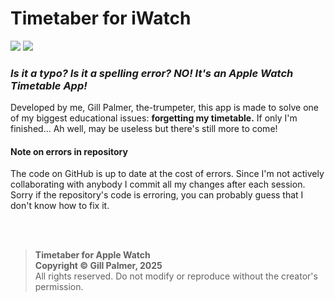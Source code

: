 # Timetaber for iWatch
<img src="https://img.shields.io/badge/Swift-%23F05138?logo=swift&logoColor=white" /> <img src="https://img.shields.io/badge/platforms-watchOS_10.6%2B_%7C_iOS_13%2B-blue"/>

### <i>Is it a typo? Is it a spelling error? NO! It's an Apple Watch Timetable App!</i>
Developed by me, Gill Palmer, the-trumpeter, this app is made to solve one of my biggest educational issues:
<b>forgetting my timetable.</b> If only I'm finished... Ah well, may be useless but there's still more to come!

#### Note on errors in repository
The code on GitHub is up to date at the cost of errors.
Since I'm not actively collaborating with anybody I commit all my changes after each session.
Sorry if the repository's code is erroring, you can probably guess that I don't know how to fix it.

<br>
<br>

> **Timetaber for Apple Watch**\
> **Copyright © Gill Palmer, 2025**\
> All rights reserved.
> Do not modify or reproduce without the creator's permission.
